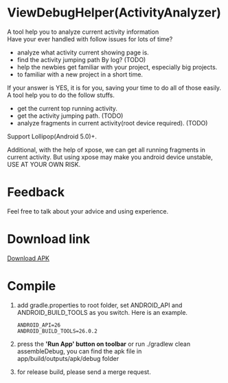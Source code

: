 # ViewDebugHelper(ActivityAnalyzer)
A tool help you to analyze current activity information  
Have your ever handled with follow issues for lots of time?
- analyze what activity current showing page is.
- find the activity jumping path By log? (TODO)
- help the newbies get familiar with your project, especially big projects.
- to familiar with a new project in a short time.

If your answer is YES, it is for you, saving your time to do all of those easily.
A tool help you to do the follow stuffs.
- get the current top running activity.
- get the activity jumping path. (TODO)
- analyze fragments in current activity(root device required). (TODO)

Support Lollipop(Android 5.0)+.  

Additional, with the help of xpose, we can get all running fragments in current activity.
But using xpose may make you android device unstable, USE AT YOUR OWN RISK.

# Feedback
Feel free to talk about your advice and  using experience.

# Download link
[Download APK](https://github.com/waylife/ViewDebugHelper/releases)


# Compile

 1. add gradle.properties to root folder, set ANDROID_API and ANDROID_BUILD_TOOLS as you switch.
    Here is an example.
    ```
    ANDROID_API=26
    ANDROID_BUILD_TOOLS=26.0.2
    ```

 2. press the **'Run App' button on toolbar** or run ./gradlew clean assembleDebug,  you can find the apk file in app/build/outputs/apk/debug folder
 3. for release build, please send a merge request.